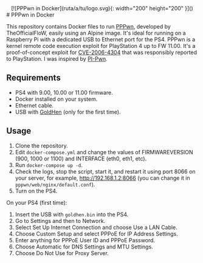 
<div align="center">
[![PPPwn in Docker](ruta/a/tu/logo.svg){: width="200" height="200" }]()
</div>
# PPPwn in Docker

This repository contains Docker files to run [PPPwn](https://github.com/TheOfficialFloW/PPPwn), developed by TheOfficialFloW, easily using an Alpine image. It's ideal for running on a Raspberry Pi with a dedicated USB to Ethernet port for the PS4. PPPwn is a kernel remote code execution exploit for PlayStation 4 up to FW 11.00. It's a proof-of-concept exploit for [CVE-2006-4304](https://hackerone.com/reports/2177925) that was responsibly reported to PlayStation. I was inspired by [PI-Pwn](https://github.com/stooged/PI-Pwn).

## Requirements
- PS4 with 9.00, 10.00 or 11.00 firmware.
- Docker installed on your system.
- Ethernet cable.
- USB with [GoldHen](https://github.com/GoldHEN/GoldHEN) (only for the first time).

## Usage
1. Clone the repository.
2. Edit `docker-compose.yml` and change the values of FIRMWAREVERSION (900, 1000 or 1100) and INTERFACE (eth0, eth1, etc).
3. Run `docker-compose up -d`.
4. Check the logs, stop the script, start it, and restart it using port 8066 on your server, for example, http://192.168.1.2:8066 (you can change it in `pppwn/web/nginx/default.conf`).
4. Turn on the PS4.

On your PS4 (first time):

1. Insert the USB with `goldhen.bin` into the PS4.
2. Go to Settings and then to Network.
3. Select Set Up Internet Connection and choose Use a LAN Cable.
4. Choose Custom Setup and select PPPoE for IP Address Settings.
5. Enter anything for PPPoE User ID and PPPoE Password.
6. Choose Automatic for DNS Settings and MTU Settings.
7. Choose Do Not Use for Proxy Server.